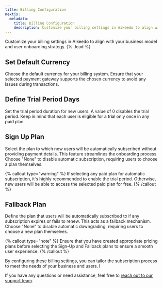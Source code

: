 ```yaml
---
title: Billing Configuration
nextjs:
  metadata:
    title: Billing Configuration
    description: Customize your billing settings in Aikeedo to align with your business model and user onboarding strategy.
---
```


Customize your billing settings in Aikeedo to align with your business model and user onboarding strategy. {% .lead %}

## Set Default Currency

Choose the default currency for your billing system. Ensure that your selected payment gateway supports the chosen currency to avoid any issues during transactions.

## Define Trial Period Days

Set the trial period duration for new users. A value of 0 disables the trial period. Keep in mind that each user is eligible for a trial only once in any paid plan.

## Sign Up Plan

Select the plan to which new users will be automatically subscribed without providing payment details. This feature streamlines the onboarding process. Choose "None" to disable automatic subscription, requiring users to choose a plan themselves.

{% callout type="warning" %}
If selecting any paid plan for automatic subscription, it's highly recommended to enable the trial period. Otherwise, new users will be able to access the selected paid plan for free.
{% /callout %}

## Fallback Plan

Define the plan that users will be automatically subscribed to if any subscription expires or fails to renew. This acts as a fallback mechanism. Choose "None" to disable automatic downgrading, requiring users to choose a new plan themselves.

{% callout type="note" %}
Ensure that you have created appropriate pricing plans before selecting the Sign-Up and Fallback plans to ensure a smooth user experience.
{% /callout %}

By configuring these billing settings, you can tailor the subscription process to meet the needs of your business and users. I

If you have any questions or need assistance, feel free to [reach out to our support team](mailto:support@aikeedo.com).
